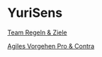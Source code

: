 # YuriSens

[Team Regeln & Ziele](https://1drv.ms/w/s!AmCCc8MH32LOhz3Lbxxxo96Gz4My)

[Agiles Vorgehen Pro & Contra](https://1drv.ms/w/s!AmCCc8MH32LOhz6zu4lGIt88n_6K)